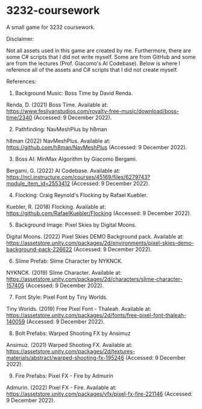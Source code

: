 # 3232-coursework
A small game for 3232 coursework.

Disclaimer:

Not all assets used in this game are created by me. Furthermore, there are some C# scripts that I did not write myself. Some are
from GitHub and some are from the lectures (Prof. Giacomo's AI Codebase). Below is where I reference all of the assets and C# scripts
that I did not create myself.

References:

1. Background Music: Boss Time by David Renda.

Renda, D. (2021) Boss Time. Available at: https://www.fesliyanstudios.com/royalty-free-music/download/boss-time/2340
(Accessed: 9 December 2022).

2. Pathfinding: NavMeshPlus by h8man

h8man (2022) NavMeshPlus. Available at: https://github.com/h8man/NavMeshPlus (Accessed: 9 December 2022).

3. Boss AI: MinMax Algorithm by Giacomo Bergami.

Bergami, G. (2022) AI Codebase. Available at: https://ncl.instructure.com/courses/45169/files/6279743?module_item_id=2553412
(Accessed: 9 December 2022).

4. Flocking: Craig Reynold's Flocking by Rafael Kuebler.

Kuebler, R. (2018) Flocking. Available at: https://github.com/RafaelKuebler/Flocking
(Accessed: 9 December 2022).

5. Background Image: Pixel Skies by Digital Moons.

Digital Moons. (2022) Pixel Skies DEMO Background pack. 
Available at: https://assetstore.unity.com/packages/2d/environments/pixel-skies-demo-background-pack-226622 (Accessed: 9 December 2022).

6. Slime Prefab: Slime Character by NYKNCK.

NYKNCK. (2019) Slime Character. Available at: https://assetstore.unity.com/packages/2d/characters/slime-character-157405
(Accessed: 9 December 2022).

7. Font Style: Pixel Font by Tiny Worlds.

Tiny Worlds. (2019) Free Pixel Font - Thaleah. Available at: https://assetstore.unity.com/packages/2d/fonts/free-pixel-font-thaleah-140059
(Accessed: 9 December 2022).

8. Bolt Prefabs: Warped Shooting FX by Ansimuz

Ansimuz. (2021) Warped Shooting FX. Available at: https://assetstore.unity.com/packages/2d/textures-materials/abstract/warped-shooting-fx-195246
(Accessed: 9 December 2022).

9. Fire Prefabs: Pixel FX - Fire by Admurin

Admurin. (2022) Pixel FX - Fire. Available at: https://assetstore.unity.com/packages/vfx/pixel-fx-fire-221146
(Accessed: 9 December 2022).
